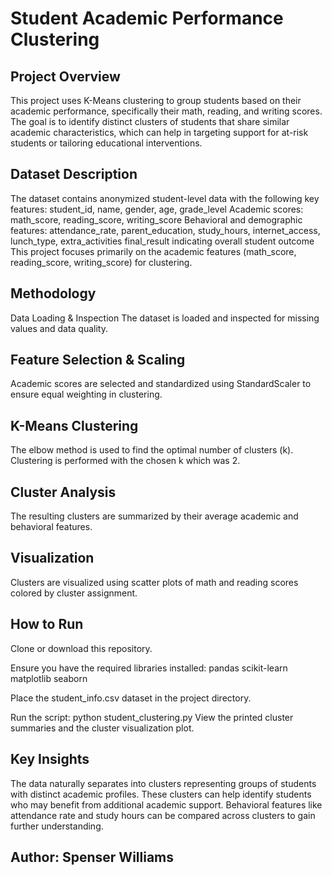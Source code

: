 # Student Academic Performance Clustering


## Project Overview
This project uses K-Means clustering to group students based on their academic performance, specifically their math, reading, and writing scores. The goal is to identify distinct clusters of students that share similar academic characteristics, which can help in targeting support for at-risk students or tailoring educational interventions.

## Dataset Description
The dataset contains anonymized student-level data with the following key features:
student_id, name, gender, age, grade_level
Academic scores: math_score, reading_score, writing_score
Behavioral and demographic features: attendance_rate, parent_education, study_hours, internet_access, lunch_type, extra_activities
final_result indicating overall student outcome
This project focuses primarily on the academic features (math_score, reading_score, writing_score) for clustering.

## Methodology
Data Loading & Inspection
The dataset is loaded and inspected for missing values and data quality.

## Feature Selection & Scaling
Academic scores are selected and standardized using StandardScaler to ensure equal weighting in clustering.

## K-Means Clustering
The elbow method is used to find the optimal number of clusters (k). Clustering is performed with the chosen k which was 2.

## Cluster Analysis
The resulting clusters are summarized by their average academic and behavioral features.

## Visualization
Clusters are visualized using scatter plots of math and reading scores colored by cluster assignment.

## How to Run
Clone or download this repository.

Ensure you have the required libraries installed:
pandas scikit-learn matplotlib seaborn

Place the student_info.csv dataset in the project directory.

Run the script:
python student_clustering.py
View the printed cluster summaries and the cluster visualization plot.

## Key Insights
The data naturally separates into clusters representing groups of students with distinct academic profiles.
These clusters can help identify students who may benefit from additional academic support.
Behavioral features like attendance rate and study hours can be compared across clusters to gain further understanding.




## Author: Spenser Williams

